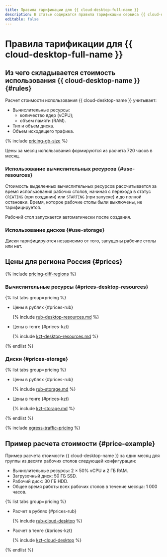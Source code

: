 ```yaml
---
title: Правила тарификации для {{ cloud-desktop-full-name }}
description: В статье содержатся правила тарификации сервиса {{ cloud-desktop-name }}.
editable: false
---
```


# Правила тарификации для {{ cloud-desktop-full-name }}



## Из чего складывается стоимость использования {{ cloud-desktop-name }} {#rules}

Расчет стоимости использования {{ cloud-desktop-name }} учитывает:

* Вычислительные ресурсы:
  * количество ядер (vCPU);
  * объем памяти (RAM).
* Тип и объем диска.
* Объем исходящего трафика.

{% include [pricing-gb-size](../_includes/pricing-gb-size.md) %}

Цены за месяц использования формируются из расчета 720 часов в месяц.

### Использование вычислительных ресурсов {#use-resources}

Стоимость выделенных вычислительных ресурсов рассчитывается за время использования рабочих столов, начиная с перехода в статус `CREATING` (при создании) или `STARTING` (при запуске) и до полной остановки. Время, которое рабочие столы были выключены, не тарифицируется.

Рабочий стол запускается автоматически после создания.

### Использование дисков {#use-storage}

Диски тарифицируются независимо от того, запущены рабочие столы или нет.

## Цены для региона Россия {#prices}

{% include [pricing-diff-regions](../_includes/pricing-diff-regions.md) %}

### Вычислительные ресурсы {#prices-desktop-resources}


{% list tabs group=pricing %}

- Цены в рублях {#prices-rub}

  {% include [rub-desktop-resources.md](../_pricing/cloud-desktop/rub-desktop-resources.md) %}

- Цены в тенге {#prices-kzt}

  {% include [kzt-desktop-resources.md](../_pricing/cloud-desktop/kzt-desktop-resources.md) %}

{% endlist %}



### Диски {#prices-storage}


{% list tabs group=pricing %}

- Цены в рублях {#prices-rub}

  {% include [rub-storage.md](../_pricing/cloud-desktop/rub-storage.md) %}

- Цены в тенге {#prices-kzt}

  {% include [kzt-storage.md](../_pricing/cloud-desktop/kzt-storage.md) %}

{% endlist %}



{% include [egress-traffic-pricing](../_includes/egress-traffic-pricing.md) %}

## Пример расчета стоимости {#price-example}

Пример расчета стоимости {{ cloud-desktop-name }} за один месяц для группы из десяти рабочих столов следующей конфигурации:

* Вычислительные ресурсы: 2 × 50% vCPU и 2 ГБ RAM.
* Загрузочный диск: 50 ГБ SSD.
* Рабочий диск: 30 ГБ HDD.
* Общее время работы всех рабочих столов в течение месяца: 1 000 часов.


{% list tabs group=pricing %}

- Расчет в рублях {#prices-rub}

  {% include [rub-cloud-desktop](../_pricing_examples/cloud-desktop/rub.md) %}

- Расчет в тенге {#prices-kzt}

  {% include [kzt-cloud-desktop](../_pricing_examples/cloud-desktop/kzt.md) %}

{% endlist %}



